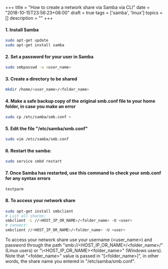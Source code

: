 +++
title = "How to create a network share via Samba via CLI"
date = "2018-10-15T23:56:23+08:00"
draft = true
tags = ['samba', 'linux']
topics = []
description = ""
+++

#### 1. Install Samba

```bash
sudo apt-get update
sudo apt-get install samba
```


#### 2. Set a password for your user in Samba

```bash
sudo smbpasswd -a <user_name>
```

#### 3. Create a directory to be shared

```bash
mkdir /home/<user_name>/<folder_name>
```

#### 4. Make a safe backup copy of the original smb.conf file to your home folder, in case you make an error

```bash
sudo cp /etc/samba/smb.conf ~
```

#### 5. Edit the file "/etc/samba/smb.conf"

```bash
sudo vim /etc/samba/smb.conf
```

#### 6. Restart the samba:

```bash
sudo service smbd restart
```

#### 7. Once Samba has restarted, use this command to check your smb.conf for any syntax errors


```bash
testparm
```

#### 8. To access your network share

```bash
sudo apt-get install smbclient
# List all shares:
smbclient -L //<HOST_IP_OR_NAME>/<folder_name> -U <user>
# connect:
smbclient //<HOST_IP_OR_NAME>/<folder_name> -U <user>
```

To access your network share use your username (<user_name>) and password through the path "smb://<HOST_IP_OR_NAME>/<folder_name>/" (Linux users) or "\\<HOST_IP_OR_NAME>\<folder_name>\" (Windows users). Note that "<folder_name>" value is passed in "[<folder_name>]", in other words, the share name you entered in "/etc/samba/smb.conf".
